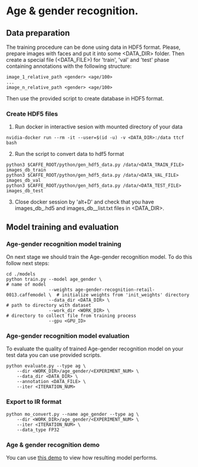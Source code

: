 # Age & gender recognition.

## Data preparation

The training procedure can be done using data in HDF5 format. Please, prepare images with faces and put it into some
<DATA_DIR> folder. Then create a special file (<DATA_FILE>) for 'train', 'val' and 'test' phase containing annotations
with the following structure:
```
image_1_relative_path <gender> <age/100>
...
image_n_relative_path <gender> <age/100>
```
Then use the provided script to create database in HDF5 format.

### Create HDF5 files
1. Run docker in interactive sesion with mounted directory of your data
```Shell
nvidia-docker run --rm -it --user=$(id -u) -v <DATA_DIR>:/data ttcf bash
```

2. Run the script to convert data to hdf5 format
 ```Shell
python3 $CAFFE_ROOT/python/gen_hdf5_data.py /data/<DATA_TRAIN_FILE> images_db_train
python3 $CAFFE_ROOT/python/gen_hdf5_data.py /data/<DATA_VAL_FILE> images_db_val
python3 $CAFFE_ROOT/python/gen_hdf5_data.py /data/<DATA_TEST_FILE> images_db_test
```

3. Close docker session by 'alt+D' and check that you have images_db_<subset>.hd5 and images_db_<subset>_list.txt files in <DATA_DIR>.


## Model training and evaluation

### Age-gender recognition model training
On next stage we should train the Age-gender recognition model. To do this follow next steps:

```Shell
cd ./models
python train.py --model age_gender \                                       # name of model
                --weights age-gender-recognition-retail-0013.caffemodel \  # initialize weights from 'init_weights' directory
                --data_dir <DATA_DIR> \                                    # path to directory with dataset
                --work_dir <WORK_DIR> \                                    # directory to collect file from training process
                --gpu <GPU_ID>
```


### Age-gender recognition model evaluation
To evaluate the quality of trained Age-gender recognition model on your test data you can use provided scripts.

```Shell
python evaluate.py --type ag \
    --dir <WORK_DIR>/age_gender/<EXPERIMENT_NUM> \
    --data_dir <DATA_DIR> \
    --annotation <DATA_FILE> \
    --iter <ITERATION_NUM>
```

### Export to IR format

```Shell
python mo_convert.py --name age_gender --type ag \
    --dir <WORK_DIR>/age_gender/<EXPERIMENT_NUM> \
    --iter <ITERATION_NUM> \
    --data_type FP32
```

### Age & gender recognition demo
You can use [this demo](https://github.com/opencv/open_model_zoo/tree/master/demos/interactive_face_detection_demo) to view how resulting model performs.
